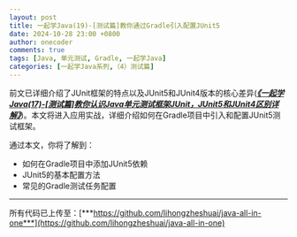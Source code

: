 ```yaml
---
layout: post
title: 一起学Java(19)-[测试篇]教你通过Gradle引入配置JUnit5
date: 2024-10-28 23:00 +0800
author: onecoder
comments: true
tags: [Java, 单元测试, Gradle, 一起学Java]
categories: [一起学Java系列,（4）测试篇]
---
```

前文已详细介绍了JUnit框架的特点以及JUnit5和JUnit4版本的核心差异([***《一起学Java(17)-[测试篇]教你认识Java单元测试框架JUnit，JUnit5和JUnit4区别详解》***](https://www.coderli.com/java-go-17-test-junit-intro/))。本文将进入应用实战，详细介绍如何在Gradle项目中引入和配置JUnit5测试框架。

通过本文，你将了解到：

- 如何在Gradle项目中添加JUnit5依赖
- JUnit5的基本配置方法
- 常见的Gradle测试任务配置

<!--more-->








---

所有代码已上传至：[***https://github.com/lihongzheshuai/java-all-in-one***](https://github.com/lihongzheshuai/java-all-in-one)
